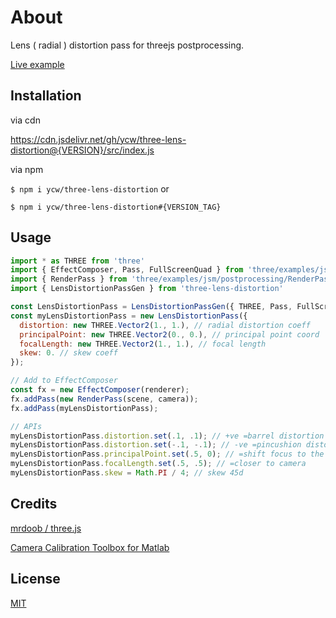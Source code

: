 # About

Lens ( radial ) distortion  pass for threejs postprocessing. 

[Live example](https://ycw.github.io/three-lens-distortion/example/)



## Installation

via cdn

https://cdn.jsdelivr.net/gh/ycw/three-lens-distortion@{VERSION}/src/index.js

via npm

`$ npm i ycw/three-lens-distortion` or

`$ npm i ycw/three-lens-distortion#{VERSION_TAG}`



## Usage

```js
import * as THREE from 'three'
import { EffectComposer, Pass, FullScreenQuad } from 'three/examples/jsm/postprocessing/EffectComposer'
import { RenderPass } from 'three/examples/jsm/postprocessing/RenderPass'
import { LensDistortionPassGen } from 'three-lens-distortion'

const LensDistortionPass = LensDistortionPassGen({ THREE, Pass, FullScreenQuad }); 
const myLensDistortionPass = new LensDistortionPass({
  distortion: new THREE.Vector2(1., 1.), // radial distortion coeff
  principalPoint: new THREE.Vector2(0., 0.), // principal point coord
  focalLength: new THREE.Vector2(1., 1.), // focal length
  skew: 0. // skew coeff
});

// Add to EffectComposer 
const fx = new EffectComposer(renderer);
fx.addPass(new RenderPass(scene, camera));
fx.addPass(myLensDistortionPass);

// APIs
myLensDistortionPass.distortion.set(.1, .1); // +ve =barrel distortion
myLensDistortionPass.distortion.set(-.1, -.1); // -ve =pincushion distortion
myLensDistortionPass.principalPoint.set(.5, 0); // =shift focus to the right
myLensDistortionPass.focalLength.set(.5, .5); // =closer to camera
myLensDistortionPass.skew = Math.PI / 4; // skew 45d
```



## Credits

[mrdoob / three.js](https://github.com/mrdoob/three.js/)

[Camera Calibration Toolbox for Matlab](http://www.vision.caltech.edu/bouguetj/calib_doc/htmls/parameters.html)




## License

[MIT](./LICENSE)